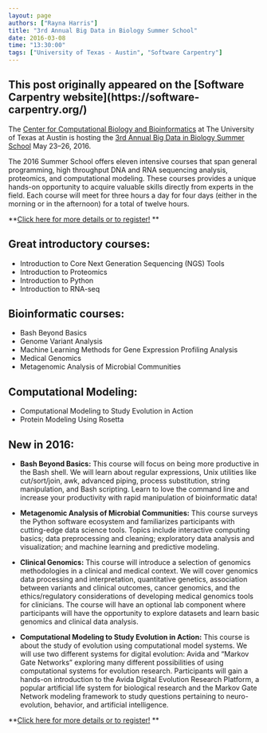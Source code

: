 ```yaml
---
layout: page
authors: ["Rayna Harris"]
title: "3rd Annual Big Data in Biology Summer School"
date: 2016-03-08
time: "13:30:00"
tags: ["University of Texas - Austin", "Software Carpentry"]
---
```


<h2>This post originally appeared on the [Software Carpentry website](https://software-carpentry.org/)</h2>

The [Center for Computational Biology and Bioinformatics](http://ccbb.biosci.utexas.edu) at The University of Texas at Austin is hosting the [3rd Annual Big Data in Biology Summer School](http://ccbb.biosci.utexas.edu/summerschool.html) May 23–26, 2016.

The 2016 Summer School offers eleven intensive courses that span general programming, high throughput DNA and RNA sequencing analysis, proteomics, and computational modeling. These courses provides a unique hands-on opportunity to acquire valuable skills directly from experts in the field. Each course will meet for three hours a day for four days (either in the morning or in the afternoon) for a total of twelve hours. 

**[Click here for more details or to register!](http://ccbb.biosci.utexas.edu/summerschool.html) **

## Great introductory courses:
- Introduction to Core Next Generation Sequencing (NGS) Tools
- Introduction to Proteomics
- Introduction to Python
- Introduction to RNA-seq

## Bioinformatic courses:
- Bash Beyond Basics
- Genome Variant Analysis
- Machine Learning Methods for Gene Expression Profiling Analysis
- Medical Genomics
- Metagenomic Analysis of Microbial Communities

## Computational Modeling:
- Computational Modeling to Study Evolution in Action
- Protein Modeling Using Rosetta

## New in 2016:
- **Bash Beyond Basics:** This course will focus on being more productive in the Bash shell. We will learn about regular expressions, Unix utilities like cut/sort/join, awk, advanced piping, process substitution, string manipulation, and Bash scripting. Learn to love the command line and increase your productivity with rapid manipulation of bioinformatic data!

- **Metagenomic Analysis of Microbial Communities:** This course surveys the Python software ecosystem and familiarizes participants with cutting-edge data science tools. Topics include interactive computing basics; data preprocessing and cleaning; exploratory data analysis and visualization; and machine learning and predictive modeling. 

- **Clinical Genomics:** This course will introduce a selection of genomics methodologies in a clinical and medical context. We will cover genomics data processing and interpretation, quantitative genetics, association between variants and clinical outcomes, cancer genomics, and the ethics/regulatory considerations of developing medical genomics tools for clinicians. The course will have an optional lab component where participants will have the opportunity to explore datasets and learn basic genomics and clinical data analysis.

- **Computational Modeling to Study Evolution in Action:** This course is about the study of evolution using computational model systems. We will use two different systems for digital evolution: Avida and “Markov Gate Networks” exploring many different possibilities of using computational systems for evolution research. Participants will gain a hands-on introduction to the Avida Digital Evolution Research Platform, a popular artificial life system for biological research and the Markov Gate Network modeling framework to study questions pertaining to neuro-evolution, behavior, and artificial intelligence.

**[Click here for more details or to register!](http://ccbb.biosci.utexas.edu/summerschool.html) **
